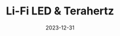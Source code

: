 ---
title: "Li-Fi LED & Terahertz"
collection: curricular
permalink: /publication/curricular-7
excerpt: 'This paper is about the number 3. The number 4 is left for future work.'
date: 2023-12-31
---
